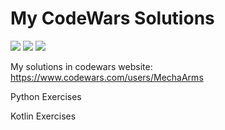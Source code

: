 # My CodeWars Solutions
![](https://www.codewars.com/users/MechaArms/badges/micro)
![](https://img.shields.io/badge/-Python-blue)
![](https://img.shields.io/badge/-Kotlin-blueviolet)

My solutions in codewars website: https://www.codewars.com/users/MechaArms
<p>Python Exercises</p>
<p>Kotlin Exercises</p>
